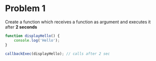 # Problem 1

Create a function which receives a function as argument and executes it after **2 seconds**

```ts
function displayHello() {
    console.log('Hello');
}

callbackExec(displayHello); // calls after 2 sec
```
